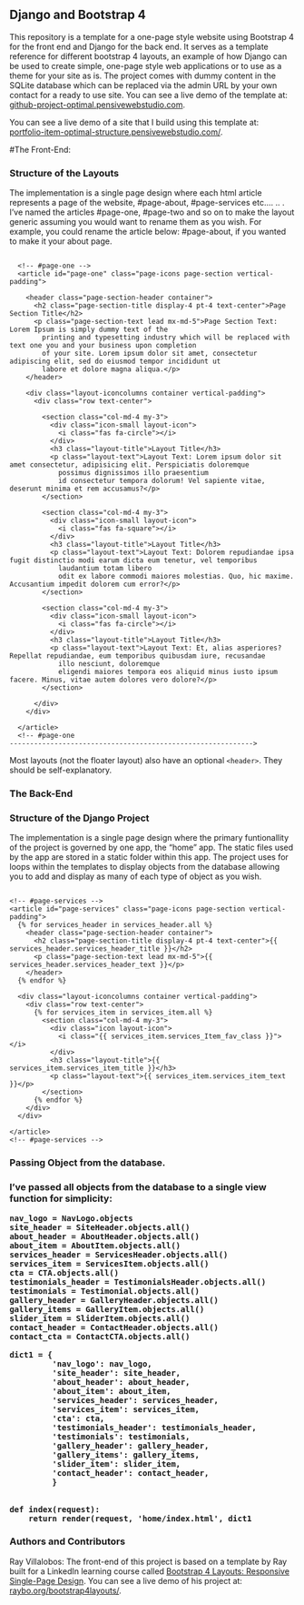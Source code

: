 
<h2>Django and Bootstrap 4</h2>

This repository is a template for a one-page style website using Bootstrap 4 for the front end and Django for the back end. It serves as a template reference for different bootstrap 4 layouts, an example of how Django can be used to create simple, one-page style web applications or to use as a theme for your site as is. The project comes with dummy content in the SQLite database which can be replaced via the admin URL by your own contact for a ready to use site. You can see a live demo of the template at: [github-project-optimal.pensivewebstudio.com](http://www.github-project-optimal.pensivewebstudio.com).

You can see a live demo of a site that I build using this template at: [portfolio-item-optimal-structure.pensivewebstudio.com/](http://www.portfolio-item-optimal-structure.pensivewebstudio.com/).

#The Front-End: 

<h3>Structure of the Layouts</h3>

The implementation is a single page design where each html article represents a page of the website, #page-about, #page-services etc.… .. . I’ve named the articles #page-one, #page-two and so on to make the layout generic assuming you would want to rename them as you wish. For example, you could rename the article below: #page-about, if you wanted to make it your about page.

```

  <!-- #page-one -->
  <article id="page-one" class="page-icons page-section vertical-padding">

    <header class="page-section-header container">
      <h2 class="page-section-title display-4 pt-4 text-center">Page Section Title</h2>
      <p class="page-section-text lead mx-md-5">Page Section Text: Lorem Ipsum is simply dummy text of the
        printing and typesetting industry which will be replaced with text one you and your business upon completion
        of your site. Lorem ipsum dolor sit amet, consectetur adipiscing elit, sed do eiusmod tempor incididunt ut
        labore et dolore magna aliqua.</p>
    </header>

    <div class="layout-iconcolumns container vertical-padding">
      <div class="row text-center">

        <section class="col-md-4 my-3">
          <div class="icon-small layout-icon">
            <i class="fas fa-circle"></i>
          </div>
          <h3 class="layout-title">Layout Title</h3>
          <p class="layout-text">Layout Text: Lorem ipsum dolor sit amet consectetur, adipisicing elit. Perspiciatis doloremque
            possimus dignissimos illo praesentium
            id consectetur tempora dolorum! Vel sapiente vitae, deserunt minima et rem accusamus?</p>
        </section>

        <section class="col-md-4 my-3">
          <div class="icon-small layout-icon">
            <i class="fas fa-square"></i>
          </div>
          <h3 class="layout-title">Layout Title</h3>
          <p class="layout-text">Layout Text: Dolorem repudiandae ipsa fugit distinctio modi earum dicta eum tenetur, vel temporibus
            laudantium totam libero
            odit ex labore commodi maiores molestias. Quo, hic maxime. Accusantium impedit dolorem cum error?</p>
        </section>

        <section class="col-md-4 my-3">
          <div class="icon-small layout-icon">
            <i class="fas fa-circle"></i>
          </div>
          <h3 class="layout-title">Layout Title</h3>
          <p class="layout-text">Layout Text: Et, alias asperiores? Repellat repudiandae, eum temporibus quibusdam iure, recusandae
            illo nesciunt, doloremque
            eligendi maiores tempora eos aliquid minus iusto ipsum facere. Minus, vitae autem dolores vero dolore?</p>
        </section>

      </div>
    </div>

  </article>
  <!-- #page-one 
------------------------------------------------------------>

```

Most layouts (not the floater layout) also have an optional `<header>`. They should be self-explanatory.

<h3>The Back-End</h3>

<h3>Structure of the Django Project</h3>


The implementation is a single page design where the primary funtionallity of the project is governed by one app, the “home” app. The static files used by the app are stored in a static folder within this app. The project uses for loops within the templates to display objects from the database allowing you to add and display as many of each type of object as you wish.

```

<!-- #page-services -->
<article id="page-services" class="page-icons page-section vertical-padding">
  {% for services_header in services_header.all %}
    <header class="page-section-header container">
      <h2 class="page-section-title display-4 pt-4 text-center">{{ services_header.services_header_title }}</h2>
      <p class="page-section-text lead mx-md-5">{{ services_header.services_header_text }}</p>
    </header>
  {% endfor %}

  <div class="layout-iconcolumns container vertical-padding">
    <div class="row text-center">
      {% for services_item in services_item.all %}
        <section class="col-md-4 my-3">
          <div class="icon layout-icon">
            <i class="{{ services_item.services_Item_fav_class }}"></i>
          </div>
          <h3 class="layout-title">{{ services_item.services_item_title }}</h3>
          <p class="layout-text">{{ services_item.services_item_text }}</p>
        </section>
      {% endfor %}
    </div>
  </div>

</article>
<!-- #page-services -->

```

<h3>Passing Object from the database.<h3>

I’ve passed all objects from the database to a single view function for simplicity:

```
nav_logo = NavLogo.objects
site_header = SiteHeader.objects.all()
about_header = AboutHeader.objects.all()
about_item = AboutItem.objects.all()
services_header = ServicesHeader.objects.all()
services_item = ServicesItem.objects.all()
cta = CTA.objects.all()
testimonials_header = TestimonialsHeader.objects.all()
testimonials = Testimonial.objects.all()
gallery_header = GalleryHeader.objects.all()
gallery_items = GalleryItem.objects.all()
slider_item = SliderItem.objects.all()
contact_header = ContactHeader.objects.all()
contact_cta = ContactCTA.objects.all()

dict1 = {
         'nav_logo': nav_logo,
         'site_header': site_header,
         'about_header': about_header,
         'about_item': about_item,
         'services_header': services_header,
         'services_item': services_item,
         'cta': cta,
         'testimonials_header': testimonials_header,
         'testimonials': testimonials,
         'gallery_header': gallery_header,
         'gallery_items': gallery_items,
         'slider_item': slider_item,
         'contact_header': contact_header,
         }


def index(request):
    return render(request, 'home/index.html', dict1

```

<h3>Authors and Contributors</h3>

 Ray Villalobos: The front-end of this project is based on a template by Ray built for a LinkedIn learning course called [Bootstrap 4 Layouts: Responsive Single-Page Design](https://www.linkedin.com/learning/bootstrap-4-layouts-responsive-single-page-design/creating-a-bootstrap-4-layout?u=104). You can see a live demo of his project at: [raybo.org/bootstrap4layouts/](http://www.raybo.org/bootstrap4layouts/).
